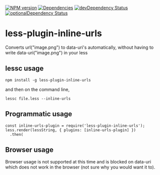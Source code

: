 [![NPM version](https://badge.fury.io/js/less-plugin-inline-urls.svg)](http://badge.fury.io/js/less-plugin-inline-urls) [![Dependencies](https://david-dm.org/less/less-plugin-inline-urls.svg)](https://david-dm.org/less/less-plugin-inline-urls) [![devDependency Status](https://david-dm.org/less/less-plugin-inline-urls/dev-status.svg)](https://david-dm.org/less/less-plugin-inline-urls#info=devDependencies) [![optionalDependency Status](https://david-dm.org/less/less-plugin-inline-urls/optional-status.svg)](https://david-dm.org/less/less-plugin-inline-urls#info=optionalDependencies)

less-plugin-inline-urls
=======================

Converts url("image.png") to data-uri's automatically, without having to write data-uri("image.png") in your less

## lessc usage

```
npm install -g less-plugin-inline-urls
```

and then on the command line,

```
lessc file.less --inline-urls
```

## Programmatic usage

```
const inline-urls-plugin = require('less-plugin-inline-urls');
less.render(lessString, { plugins: [inline-urls-plugin] })
  .then(
```

## Browser usage

Browser usage is not supported at this time and is blocked on data-uri which does not work in the browser (not sure why you would want it to).
